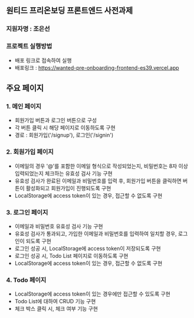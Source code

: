 ## 원티드 프리온보딩 프론트엔드 사전과제

### 지원자명 : 조은선

### 프로젝트 실행방법
- 배포 링크로 접속하여 실행<br/>
- 배포링크 : https://wanted-pre-onboarding-frontend-es39.vercel.app <br />

## 주요 페이지
### 1. 메인 페이지<br />
- 회원가입 버튼과 로그인 버튼으로 구성<br />
- 각 버튼 클릭 시 해당 페이지로 이동하도록 구현<br />
- 경로 : 회원가입('/signup'), 로그인('/signin')<br />
### 2. 회원가입 페이지<br />
- 이메일의 경우 '@'를 포함한 이메일 형식으로 작성되었는지, 비밀번호는 8자 이상 입력되었는지 체크하는 유효성 검사 기능 구현<br />
- 유효성 검사가 완료된 이메일과 비밀번호를 입력 후, 회원가입 버튼을 클릭하면 버튼이 활성화되고 회원가입이 진행되도록 구현<br />
- LocalStorage에 access token이 있는 경우, 접근할 수 없도록 구현<br />
### 3. 로그인 페이지<br />
- 이메일과 비밀번호 유효성 검사 기능 구현<br />
- 유효성 검사가 통과되고, 가입한 이메일과 비밀번호를 입력하여 일치할 경우, 로그인이 되도록 구현<br />
- 로그인 성공 시, LocalStorage에 access token이 저장되도록 구현<br />
- 로그인 성공 시, Todo List 페이지로 이동하도록 구현<br />
- LocalStorage에 access token이 있는 경우, 접근할 수 없도록 구현<br />
### 4. Todo 페이지 <br />
- LocalStorage에 access token이 있는 경우에만 접근할 수 있도록 구현<br />
- Todo List에 대하여 CRUD 기능 구현
- 체크 박스 클릭 시, 체크 여부 기능 구현

